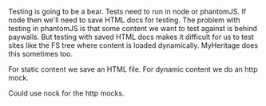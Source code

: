Testing is going to be a bear. Tests need to run in node or phantomJS. If node
then we'll need to save HTML docs for testing. The problem with testing in
phantomJS is that some content we want to test against is behind paywalls. But
testing with saved HTML docs makes it difficult for us to test sites like
the FS tree where content is loaded dynamically. MyHeritage does this sometimes
too.

For static content we save an HTML file. For dynamic content we do an http mock.

Could use nock for the http mocks.